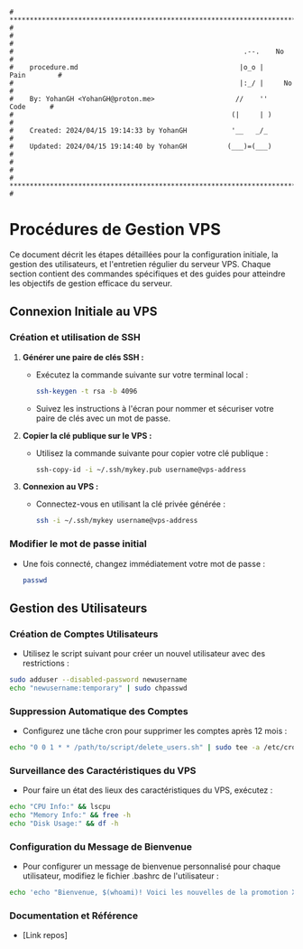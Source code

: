 ```
# **************************************************************************** #
#                                                                              #
#                                                         .--.    No           #
#    procedure.md                                        |o_o |    Pain        #
#                                                        |:_/ |     No         #
#    By: YohanGH <YohanGH@proton.me>                    //    ''     Code      #
#                                                      (|     | )              #
#    Created: 2024/04/15 19:14:33 by YohanGH           '__   _/_               #
#    Updated: 2024/04/15 19:14:40 by YohanGH          (___)=(___)              #
#                                                                              #
# **************************************************************************** #
```

# Procédures de Gestion VPS

Ce document décrit les étapes détaillées pour la configuration initiale, la gestion des utilisateurs, et l'entretien régulier du serveur VPS. Chaque section contient des commandes spécifiques et des guides pour atteindre les objectifs de gestion efficace du serveur.

## Connexion Initiale au VPS

### Création et utilisation de SSH

1. **Générer une paire de clés SSH :**

    - Exécutez la commande suivante sur votre terminal local :
        ```bash
        ssh-keygen -t rsa -b 4096
        ```
    - Suivez les instructions à l'écran pour nommer et sécuriser votre paire de clés avec un mot de passe.

2. **Copier la clé publique sur le VPS :**

    - Utilisez la commande suivante pour copier votre clé publique :
        ```bash
        ssh-copy-id -i ~/.ssh/mykey.pub username@vps-address
        ```

3. **Connexion au VPS :**
    - Connectez-vous en utilisant la clé privée générée :
        ```bash
        ssh -i ~/.ssh/mykey username@vps-address
        ```

### Modifier le mot de passe initial

-   Une fois connecté, changez immédiatement votre mot de passe :
    ```bash
    passwd
    ```

## Gestion des Utilisateurs

### Création de Comptes Utilisateurs

-   Utilisez le script suivant pour créer un nouvel utilisateur avec des restrictions :

```bash
sudo adduser --disabled-password newusername
echo "newusername:temporary" | sudo chpasswd
```

### Suppression Automatique des Comptes

-   Configurez une tâche cron pour supprimer les comptes après 12 mois :

```bash
echo "0 0 1 * * /path/to/script/delete_users.sh" | sudo tee -a /etc/crontab
```

### Surveillance des Caractéristiques du VPS

-   Pour faire un état des lieux des caractéristiques du VPS, exécutez :

```bash
echo "CPU Info:" && lscpu
echo "Memory Info:" && free -h
echo "Disk Usage:" && df -h
```

### Configuration du Message de Bienvenue

-   Pour configurer un message de bienvenue personnalisé pour chaque utilisateur, modifiez le fichier .bashrc de l'utilisateur :

```bash
echo 'echo "Bienvenue, $(whoami)! Voici les nouvelles de la promotion XYZ."' | sudo tee -a /home/newusername/.bashrc
```

### Documentation et Référence

- [Link repos]
